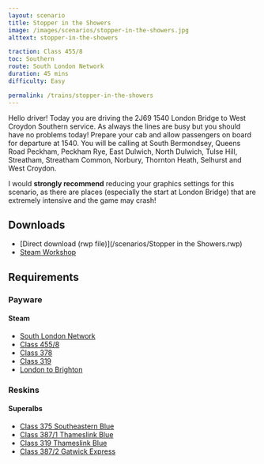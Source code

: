 ```yaml
---
layout: scenario
title: Stopper in the Showers
image: /images/scenarios/stopper-in-the-showers.jpg
alttext: stopper-in-the-showers

traction: Class 455/8
toc: Southern
route: South London Network
duration: 45 mins
difficulty: Easy

permalink: /trains/stopper-in-the-showers
---
```


Hello driver! Today you are driving the 2J69 1540 London Bridge to West Croydon Southern service. As always the lines are busy but you should have no problems today! Prepare your cab and allow passengers on board for departure at 1540. You will be calling at South Bermondsey, Queens Road Peckham, Peckham Rye, East Dulwich, North Dulwich, Tulse Hill, Streatham, Streatham Common, Norbury, Thornton Heath, Selhurst and West Croydon.

I would **strongly recommend** reducing your graphics settings for this scenario, as there are places (especially the start at London Bridge) that are extremely intensive and the game may crash!

## Downloads
* [Direct download (rwp file)](/scenarios/Stopper in the Showers.rwp)
* [Steam Workshop](http://steamcommunity.com/sharedfiles/filedetails/?id=1097997024)

## Requirements

### Payware

#### Steam
* [South London Network](http://store.steampowered.com/app/222638)
* [Class 455/8](http://store.steampowered.com/app/325963)
* [Class 378](http://store.steampowered.com/app/258663)
* [Class 319](http://store.steampowered.com/app/258640)
* [London to Brighton](http://store.steampowered.com/app/208280)

### Reskins
#### Superalbs
* [Class 375 Southeastern Blue](http://superalbs.weebly.com/class375seblue.html)
* [Class 387/1 Thameslink Blue](http://superalbs.weebly.com/class387thameslink.html)
* [Class 319 Thameslink Blue](http://superalbs.weebly.com/class319tlblue.html)
* [Class 387/2 Gatwick Express](http://superalbs.weebly.com/class387gatwickexpress.html)